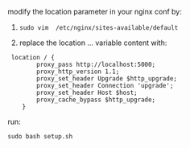 modify the location parameter in your nginx conf by:

1. ```sudo vim  /etc/nginx/sites-available/default```


2. replace the location ... variable content with:

```
 location / {
        proxy_pass http://localhost:5000;
        proxy_http_version 1.1;
        proxy_set_header Upgrade $http_upgrade;
        proxy_set_header Connection 'upgrade';
        proxy_set_header Host $host;
        proxy_cache_bypass $http_upgrade;
    }
```

run:

```sudo bash setup.sh```


